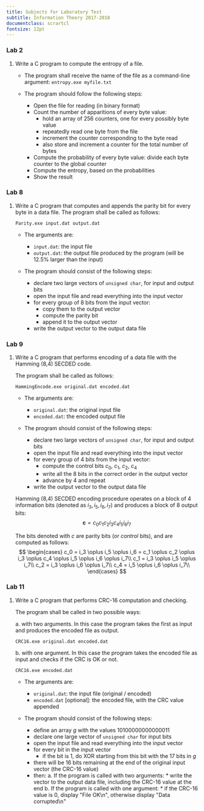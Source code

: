 ```yaml
---
title: Subjects for Laboratory Test
subtitle: Information Theory 2017-2018
documentclass: scrartcl
fontsize: 12pt
---
```


### Lab 2

1. Write a C program to compute the entropy of a file. 
    * The program shall receive the name of the file as a command-line argument:
    `entropy.exe myfile.txt`
  
    * The program should follow the following steps:
        * Open the file for reading (in binary format)
        * Count the number of apparitions of every byte value:
            * hold an array of 256 counters, one for every possibly byte value
            * repeatedly read one byte from the file
            * increment the counter corresponding to the byte read
	        * also store and increment a counter for the total number of bytes
        * Compute the probability of every byte value: divide each byte counter to the global counter
        * Compute the entropy, based on the probabilities
        * Show the result


### Lab 8

1. Write a C program that computes and appends the parity bit for every byte
in a data file.
The program shall be called as follows:

    `Parity.exe input.dat output.dat`
    
    * The arguments are:
        * `input.dat`: the input file
        * `output.dat`: the output file 
        produced by the program (will be 12.5% larger than the input) 
    
    * The program should consist of the following steps:
        * declare two large vectors of `unsigned char`, for input
        and output bits
        * open the input file and read everything into the input vector
        * for every group of 8 bits from the input vector:
            * copy them to the output vector
            * compute the parity bit
            * append it to the output vector
        * write the output vector to the output data file

### Lab 9

1. Write a C program that performs encoding of a data file with the
Hamming (8,4) SECDED code.

    The program shall be called as follows:

    `HammingEncode.exe original.dat encoded.dat`
    
    * The arguments are:
        * `original.dat`: the original input file
        * `encoded.dat`: the encoded output file 
            
    * The program should consist of the following steps:
        * declare two large vectors of `unsigned char`, for input
        and output bits
        * open the input file and read everything into the input vector
        * for every group of 4 bits from the input vector:
            * compute the control bits $c_0$, $c_1$, $c_2$, $c_4$
            * write all the 8 bits in the correct order in the output
            vector
            * advance by 4 and repeat
        * write the output vector to the output data file

    Hamming (8,4) SECDED encoding procedure operates on a block of 4
    information bits (denoted as $i_3, i_5, i_6, i_7$) and produces
    a block of 8 output bits:
$$\mathbf{c} = c_0c_1c_2i_3c_4i_5i_6i_7$$

    The bits denoted with $c$ are parity bits (or *control* bits), and are
    computed as follows:
$$
\begin{cases}
c_0 = i_3 \oplus i_5 \oplus i_6 = c_1 \oplus c_2 \oplus i_3 \oplus c_4 \oplus i_5 \oplus i_6 \oplus i_7\\
c_1 = i_3 \oplus i_5 \oplus i_7\\
c_2 = i_3 \oplus i_6 \oplus i_7\\
c_4 = i_5 \oplus i_6 \oplus i_7\\
\end{cases}
$$


### Lab 11

1. Write a C program that performs CRC-16 computation and checking.

    The program shall be called in two possible ways:
        
    a. with two arguments. In this case the program takes the first as 
    input and produces the encoded file as output.
    
    `CRC16.exe original.dat encoded.dat`
    
    b. with one argument. In this case the program takes the encoded 
    file as input and checks if the CRC is OK or not.
    
    `CRC16.exe encoded.dat`
    
    * The arguments are:
        * `original.dat`: the input file (original / encoded)
        * `encoded.dat` [optional]: the encoded file, with the CRC value appended
            
    * The program should consist of the following steps:
        * define an array $g$ with the values $10100000000000011$
        * declare one large vector of `unsigned char` for input bits
        * open the input file and read everything into the input vector
        * for every bit in the input vector
            * if the bit is 1, do XOR starting from this bit with the 17 bits in $g$
        * there will be 16 bits remaining at the end of the original
        input vector (the CRC-16 value)
        * then:
            a. If the program is called with two arguments: 
                * write the vector to the output data file, including 
                the CRC-16 value at the end
            b. If the program is called with one argument:
                * if the CRC-16 value is 0, display "File OK\\n", 
                otherwise display "Data corrupted\\n"

